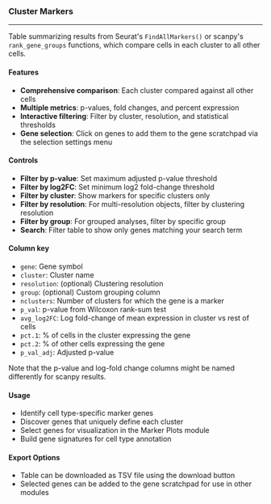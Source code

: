 ### Cluster Markers
------------------

Table summarizing results from Seurat's `FindAllMarkers()` or scanpy's `rank_gene_groups` functions, which compare cells in each cluster to all other cells.

#### Features

- **Comprehensive comparison**: Each cluster compared against all other cells
- **Multiple metrics**: p-values, fold changes, and percent expression
- **Interactive filtering**: Filter by cluster, resolution, and statistical thresholds
- **Gene selection**: Click on genes to add them to the gene scratchpad via the selection settings menu

#### Controls

- **Filter by p-value**: Set maximum adjusted p-value threshold
- **Filter by log2FC**: Set minimum log2 fold-change threshold
- **Filter by cluster**: Show markers for specific clusters only
- **Filter by resolution**: For multi-resolution objects, filter by clustering resolution
- **Filter by group**: For grouped analyses, filter by specific group
- **Search**: Filter table to show only genes matching your search term

#### Column key

- `gene`: Gene symbol
- `cluster`: Cluster name
- `resolution`: (optional) Clustering resolution
- `group`: (optional) Custom grouping column
- `nclusters`: Number of clusters for which the gene is a marker
- `p_val`: p-value from Wilcoxon rank-sum test
- `avg_log2FC`: Log fold-change of mean expression in cluster vs rest of cells
- `pct.1`: % of cells in the cluster expressing the gene
- `pct.2`: % of other cells expressing the gene
- `p_val_adj`: Adjusted p-value

Note that the p-value and log-fold change columns might be named differently for scanpy results.

#### Usage

- Identify cell type-specific marker genes
- Discover genes that uniquely define each cluster
- Select genes for visualization in the Marker Plots module
- Build gene signatures for cell type annotation

#### Export Options

- Table can be downloaded as TSV file using the download button
- Selected genes can be added to the gene scratchpad for use in other modules

